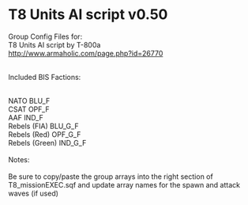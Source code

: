 T8 Units AI script v0.50
======

Group Config Files for:<br>
T8 Units AI script by T-800a<br>
http://www.armaholic.com/page.php?id=26770
<br><br>

Included BIS Factions:<br><br>

NATO			BLU_F<br>
CSAT			OPF_F<br>
AAF				IND_F<br>
Rebels (FIA)	BLU_G_F<br>
Rebels (Red)	OPF_G_F<br>
Rebels (Green)	IND_G_F<br>
<br>
Notes:<br>
<br>
Be sure to copy/paste the group arrays into the right section of T8_missionEXEC.sqf and update array names for the spawn and attack waves (if used)